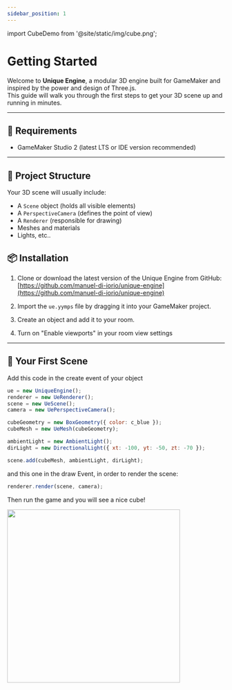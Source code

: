 ```yaml
---
sidebar_position: 1
---
```


import CubeDemo from '@site/static/img/cube.png';

# Getting Started

Welcome to **Unique Engine**, a modular 3D engine built for GameMaker and inspired by the power and design of Three.js.  
This guide will walk you through the first steps to get your 3D scene up and running in minutes.

---

## 🔧 Requirements

- GameMaker Studio 2 (latest LTS or IDE version recommended)

---

## 🧱 Project Structure

Your 3D scene will usually include:

- A `Scene` object (holds all visible elements)
- A `PerspectiveCamera` (defines the point of view)
- A `Renderer` (responsible for drawing)
- Meshes and materials
- Lights, etc..


## 📦 Installation

1. Clone or download the latest version of the Unique Engine from GitHub:  
   [https://github.com/manuel-di-iorio/unique-engine](https://github.com/manuel-di-iorio/unique-engine)

2. Import the `ue.yymps` file by dragging it into your GameMaker project.

3. Create an object and add it to your room.

4. Turn on "Enable viewports" in your room view settings

---

## 🚀 Your First Scene

Add this code in the create event of your object

```js
ue = new UniqueEngine();
renderer = new UeRenderer();
scene = new UeScene();
camera = new UePerspectiveCamera();

cubeGeometry = new BoxGeometry({ color: c_blue });
cubeMesh = new UeMesh(cubeGeometry);

ambientLight = new AmbientLight();
dirLight = new DirectionalLight({ xt: -100, yt: -50, zt: -70 });

scene.add(cubeMesh, ambientLight, dirLight);
```
and this one in the draw Event, in order to render the scene:

```js
renderer.render(scene, camera);
```

Then run the game and you will see a nice cube!

<img src={CubeDemo} width="400" />
